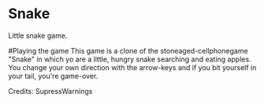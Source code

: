# Snake
Little snake game.

#Playing the game
 This game is a clone of the stoneaged-cellphonegame "Snake" in which yo are a little, hungry snake searching and eating apples.
 You change your own direction with the arrow-keys and if you bit yourself in your tail, you're game-over.
 
Credits:
  SupressWarnings
